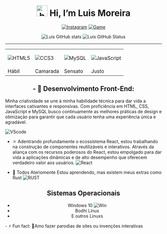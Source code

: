 <!DOCTYPE html>
<html lang="pt-BR">
<head>
    <meta charset="UTF-8">
    <meta name="viewport" content="width=device-width, initial-scale=1.0">
</head>
<body>
    <div align="center" >
        <h1><img src="https://raw.githubusercontent.com/iampavangandhi/iampavangandhi/master/gifs/Hi.gif" height= 35px; alt="hello"> Hi, I’m Luis Moreira</h1>
    </div>
<div align="center">
    
[![Instagram](https://img.shields.io/badge/Instagram-E4405F?style=for-the-badge&logo=instagram&logoColor=white)](https://www.instagram.com/louie.moreira/)
[![Game](https://img.shields.io/badge/PlayStation-003791?style=for-the-badge&logo=playstation&logoColor=white)]()
    
</div>

<div align="center">
    
![Luis GitHub stats](https://github-readme-stats.vercel.app/api?username=louiemoreira76&show_icons=true&theme=tokyonight)
![Luis GitHub Status](https://github-readme-stats.vercel.app/api/top-langs/?username=louiemoreira76&theme=blue-green)
</div>
<hr/>
<table align="center">
  <tr>
    <td>
        
![HTML5](https://img.shields.io/badge/HTML5-E34F26?style=for-the-badge&logo=html5&logoColor=white) </td>
     <td>
        
![CCS3](https://img.shields.io/badge/CSS3-1572B6?style=for-the-badge&logo=css3&logoColor=white) </td>
     <td>
        
![MySQL](https://img.shields.io/badge/MySQL-00000F?style=for-the-badge&logo=mysql&logoColor=white)</td>

 <td>
        
![JavaScript](https://img.shields.io/badge/JavaScript-323330?style=for-the-badge&logo=javascript&logoColor=F7DF1E) </td>
  </tr>
  <tr>
    <td>Hábil</td>
    <td>Camarada</td>
    <td>Sensato</td>
    <td>Justo</td>
  </tr>
</table>

<h2 align="center">- 🔭 Desenvolvimento Front-End:</h2>
  Minha criatividade se une à minha habilidade técnica para dar vida a interfaces cativantes e responsivas. Com proficiência em HTML, CSS, JavaScript e MySQL busco continuamente as melhores práticas de design e otimização para garantir que cada usuário tenha uma experiência única e agradável.  

![VScode](https://img.shields.io/badge/Visual_Studio_Code-0078D4?style=for-the-badge&logo=visual%20studio%20code&logoColor=white)

- ⚛️ Adentrando profundamente o ecossistema React, estou trabalhando na construção de componentes reutilizáveis e interativos. Através da aliança com os recursos poderosos do React, estou empolgado para dar vida a aplicações dinâmicas e de alto desempenho que oferecem verdadeiro valor aos usuários.
![React](https://img.shields.io/badge/React-20232A?style=for-the-badge&logo=react&logoColor=61DAFB)

<div>
    <div align="left"> 
        
- 🌱 Todos Ateriomente Estou aprendendo, mas existem meus extras como Rust 
        ![RUST](https://img.shields.io/badge/Rust-000000?style=for-the-badge&logo=rust&logoColor=white)
    </div>
    <div align="rigth">

</div>
</div>
<div align="center">
    
## Sistemas Operacionais
- Windows 10 ![Win](https://img.shields.io/badge/Windows-0078D6?style=for-the-badge&logo=windows&logoColor=white)
- Bodhi Linux
- E outros Linuxs
</div>
- ⚡ Fun fact: 🤪Amo fazer parodias de sites ou invenções interativas

</body>
</html>
